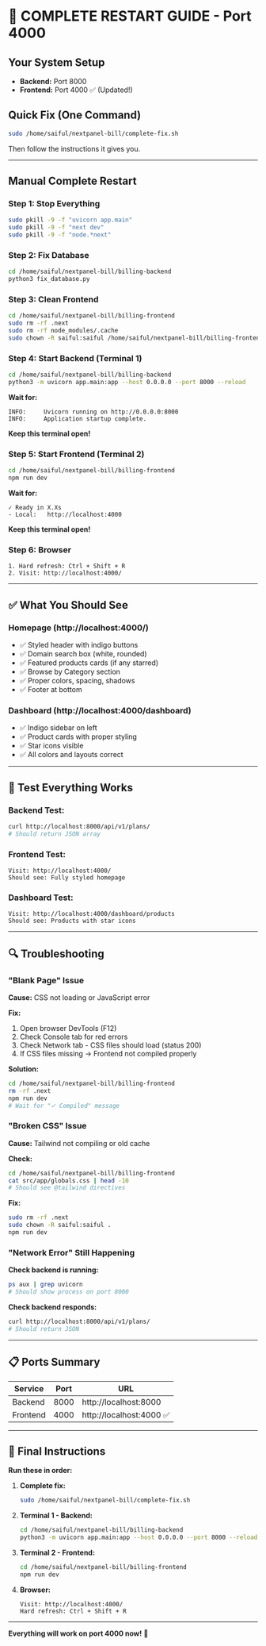 # 🔄 COMPLETE RESTART GUIDE - Port 4000

## Your System Setup
- **Backend:** Port 8000
- **Frontend:** Port 4000 ✅ (Updated!)

## Quick Fix (One Command)

```bash
sudo /home/saiful/nextpanel-bill/complete-fix.sh
```

Then follow the instructions it gives you.

---

## Manual Complete Restart

### Step 1: Stop Everything
```bash
sudo pkill -9 -f "uvicorn app.main"
sudo pkill -9 -f "next dev"
sudo pkill -9 -f "node.*next"
```

### Step 2: Fix Database
```bash
cd /home/saiful/nextpanel-bill/billing-backend
python3 fix_database.py
```

### Step 3: Clean Frontend
```bash
cd /home/saiful/nextpanel-bill/billing-frontend
sudo rm -rf .next
sudo rm -rf node_modules/.cache
sudo chown -R saiful:saiful /home/saiful/nextpanel-bill/billing-frontend
```

### Step 4: Start Backend (Terminal 1)
```bash
cd /home/saiful/nextpanel-bill/billing-backend
python3 -m uvicorn app.main:app --host 0.0.0.0 --port 8000 --reload
```

**Wait for:**
```
INFO:     Uvicorn running on http://0.0.0.0:8000
INFO:     Application startup complete.
```

**Keep this terminal open!**

### Step 5: Start Frontend (Terminal 2)
```bash
cd /home/saiful/nextpanel-bill/billing-frontend
npm run dev
```

**Wait for:**
```
✓ Ready in X.Xs
- Local:   http://localhost:4000
```

**Keep this terminal open!**

### Step 6: Browser
```
1. Hard refresh: Ctrl + Shift + R
2. Visit: http://localhost:4000/
```

---

## ✅ What You Should See

### Homepage (http://localhost:4000/)
- ✅ Styled header with indigo buttons
- ✅ Domain search box (white, rounded)
- ✅ Featured products cards (if any starred)
- ✅ Browse by Category section
- ✅ Proper colors, spacing, shadows
- ✅ Footer at bottom

### Dashboard (http://localhost:4000/dashboard)
- ✅ Indigo sidebar on left
- ✅ Product cards with proper styling
- ✅ Star icons visible
- ✅ All colors and layouts correct

---

## 🎯 Test Everything Works

### Backend Test:
```bash
curl http://localhost:8000/api/v1/plans/
# Should return JSON array
```

### Frontend Test:
```
Visit: http://localhost:4000/
Should see: Fully styled homepage
```

### Dashboard Test:
```
Visit: http://localhost:4000/dashboard/products
Should see: Products with star icons
```

---

## 🔍 Troubleshooting

### "Blank Page" Issue

**Cause:** CSS not loading or JavaScript error

**Fix:**
1. Open browser DevTools (F12)
2. Check Console tab for red errors
3. Check Network tab - CSS files should load (status 200)
4. If CSS files missing → Frontend not compiled properly

**Solution:**
```bash
cd /home/saiful/nextpanel-bill/billing-frontend
rm -rf .next
npm run dev
# Wait for "✓ Compiled" message
```

### "Broken CSS" Issue

**Cause:** Tailwind not compiling or old cache

**Check:**
```bash
cd /home/saiful/nextpanel-bill/billing-frontend
cat src/app/globals.css | head -10
# Should see @tailwind directives
```

**Fix:**
```bash
sudo rm -rf .next
sudo chown -R saiful:saiful .
npm run dev
```

### "Network Error" Still Happening

**Check backend is running:**
```bash
ps aux | grep uvicorn
# Should show process on port 8000
```

**Check backend responds:**
```bash
curl http://localhost:8000/api/v1/plans/
# Should return JSON
```

---

## 📋 Ports Summary

| Service  | Port | URL |
|----------|------|-----|
| Backend  | 8000 | http://localhost:8000 |
| Frontend | 4000 | http://localhost:4000 ✅ |

---

## 🚀 Final Instructions

**Run these in order:**

1. **Complete fix:**
   ```bash
   sudo /home/saiful/nextpanel-bill/complete-fix.sh
   ```

2. **Terminal 1 - Backend:**
   ```bash
   cd /home/saiful/nextpanel-bill/billing-backend
   python3 -m uvicorn app.main:app --host 0.0.0.0 --port 8000 --reload
   ```

3. **Terminal 2 - Frontend:**
   ```bash
   cd /home/saiful/nextpanel-bill/billing-frontend
   npm run dev
   ```

4. **Browser:**
   ```
   Visit: http://localhost:4000/
   Hard refresh: Ctrl + Shift + R
   ```

---

**Everything will work on port 4000 now!** 🎉

